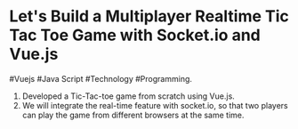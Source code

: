 # Let's Build a Multiplayer Realtime Tic Tac Toe Game with Socket.io and Vue.js

#Vuejs #Java Script #Technology  #Programming.

1) Developed a Tic-Tac-toe game from scratch using Vue.js. 
2) We will integrate the real-time feature with socket.io, so that two players can play the game from different browsers at the same time.
